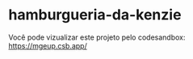 # hamburgueria-da-kenzie


Você pode vizualizar este projeto pelo codesandbox: https://mgeup.csb.app/

